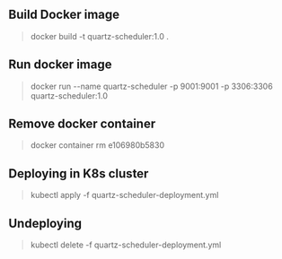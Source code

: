 ## Build Docker image
> docker build -t quartz-scheduler:1.0 .

## Run docker image
> docker run --name quartz-scheduler -p 9001:9001 -p 3306:3306 quartz-scheduler:1.0

## Remove docker container
> docker container rm e106980b5830

## Deploying in K8s cluster
> kubectl apply -f quartz-scheduler-deployment.yml

## Undeploying
> kubectl delete -f quartz-scheduler-deployment.yml